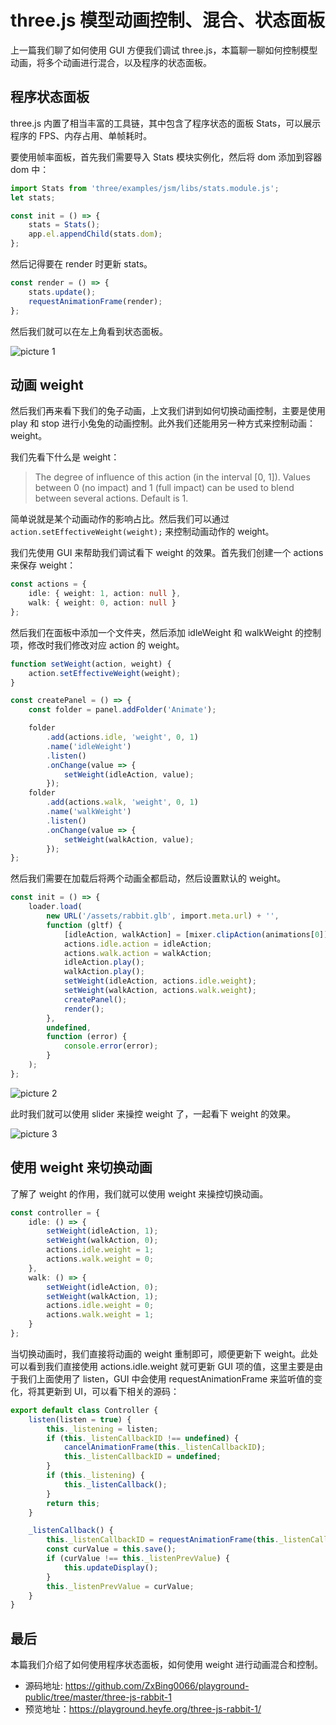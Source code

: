 # three.js 模型动画控制、混合、状态面板

上一篇我们聊了如何使用 GUI 方便我们调试 three.js，本篇聊一聊如何控制模型动画，将多个动画进行混合，以及程序的状态面板。

## 程序状态面板

three.js 内置了相当丰富的工具链，其中包含了程序状态的面板 Stats，可以展示程序的 FPS、内存占用、单帧耗时。

要使用帧率面板，首先我们需要导入 Stats 模块实例化，然后将 dom 添加到容器 dom 中：

```ts
import Stats from 'three/examples/jsm/libs/stats.module.js';
let stats;

const init = () => {
    stats = Stats();
    app.el.appendChild(stats.dom);
};
```

然后记得要在 render 时更新 stats。

```ts
const render = () => {
    stats.update();
    requestAnimationFrame(render);
};
```

然后我们就可以在左上角看到状态面板。

![picture 1](/image/blog-three-js-rabbit-3-88.png)

## 动画 weight

然后我们再来看下我们的兔子动画，上文我们讲到如何切换动画控制，主要是使用 play 和 stop 进行小兔兔的动画控制。此外我们还能用另一种方式来控制动画：weight。

我们先看下什么是 weight：

> The degree of influence of this action (in the interval [0, 1]). Values between 0 (no impact) and 1 (full impact) can be used to blend between several actions. Default is 1.

简单说就是某个动画动作的影响占比。然后我们可以通过 `action.setEffectiveWeight(weight);` 来控制动画动作的 weight。

我们先使用 GUI 来帮助我们调试看下 weight 的效果。首先我们创建一个 actions 来保存 weight：

```ts
const actions = {
    idle: { weight: 1, action: null },
    walk: { weight: 0, action: null }
};
```

然后我们在面板中添加一个文件夹，然后添加 idleWeight 和 walkWeight 的控制项，修改时我们修改对应 action 的 weight。

```ts
function setWeight(action, weight) {
    action.setEffectiveWeight(weight);
}

const createPanel = () => {
    const folder = panel.addFolder('Animate');

    folder
        .add(actions.idle, 'weight', 0, 1)
        .name('idleWeight')
        .listen()
        .onChange(value => {
            setWeight(idleAction, value);
        });
    folder
        .add(actions.walk, 'weight', 0, 1)
        .name('walkWeight')
        .listen()
        .onChange(value => {
            setWeight(walkAction, value);
        });
};
```

然后我们需要在加载后将两个动画全都启动，然后设置默认的 weight。

```ts
const init = () => {
    loader.load(
        new URL('/assets/rabbit.glb', import.meta.url) + '',
        function (gltf) {
            [idleAction, walkAction] = [mixer.clipAction(animations[0]), mixer.clipAction(animations[1])];
            actions.idle.action = idleAction;
            actions.walk.action = walkAction;
            idleAction.play();
            walkAction.play();
            setWeight(idleAction, actions.idle.weight);
            setWeight(walkAction, actions.walk.weight);
            createPanel();
            render();
        },
        undefined,
        function (error) {
            console.error(error);
        }
    );
};
```

![picture 2](/image/blog-three-js-rabbit-3-36.png)

此时我们就可以使用 slider 来操控 weight 了，一起看下 weight 的效果。

![picture 3](/image/blog-three-js-rabbit-3-99.gif)

## 使用 weight 来切换动画

了解了 weight 的作用，我们就可以使用 weight 来操控切换动画。

```ts
const controller = {
    idle: () => {
        setWeight(idleAction, 1);
        setWeight(walkAction, 0);
        actions.idle.weight = 1;
        actions.walk.weight = 0;
    },
    walk: () => {
        setWeight(idleAction, 0);
        setWeight(walkAction, 1);
        actions.idle.weight = 0;
        actions.walk.weight = 1;
    }
};
```

当切换动画时，我们直接将动画的 weight 重制即可，顺便更新下 weight。此处可以看到我们直接使用 actions.idle.weight 就可更新 GUI 项的值，这里主要是由于我们上面使用了 listen，GUI 中会使用 requestAnimationFrame 来监听值的变化，将其更新到 UI，可以看下相关的源码：

```ts
export default class Controller {
    listen(listen = true) {
        this._listening = listen;
        if (this._listenCallbackID !== undefined) {
            cancelAnimationFrame(this._listenCallbackID);
            this._listenCallbackID = undefined;
        }
        if (this._listening) {
            this._listenCallback();
        }
        return this;
    }

    _listenCallback() {
        this._listenCallbackID = requestAnimationFrame(this._listenCallback);
        const curValue = this.save();
        if (curValue !== this._listenPrevValue) {
            this.updateDisplay();
        }
        this._listenPrevValue = curValue;
    }
}
```

## 最后

本篇我们介绍了如何使用程序状态面板，如何使用 weight 进行动画混合和控制。

-   源码地址: https://github.com/ZxBing0066/playground-public/tree/master/three-js-rabbit-1
-   预览地址：https://playground.heyfe.org/three-js-rabbit-1/
